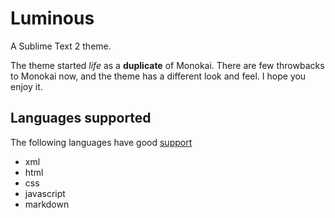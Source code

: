 Luminous
========

A Sublime Text 2 theme.

The theme started *life* as a **duplicate** of Monokai. There are few throwbacks to Monokai now, and the theme has a different look and feel. I hope you enjoy it.

Languages supported
-------------------

The following languages have good [support](http://www.enpresiv.com/)

 * xml
 * html
 * css
 * javascript
 * markdown
